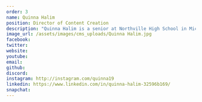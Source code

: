 ```yaml
---
order: 3
name: Quinna Halim
position: Director of Content Creation
description: "Quinna Halim is a senior at Northville High School in Michigan. At HAX, she is co-director of the Content Creation Team, where she oversees creation of guides and other HAXathon materials, along with serving as a member of Outreach. She is passionate about wielding tech for social good and hopes to explore her interests in computer science, urban planning, and entrepreneurship to create the future of mobility and explore new ways to connect physical/digital communities. Outside of HAX, you can find her writing for publications, nerding out over public transit and travel guides, crying over code, and obsessing over milk alternatives (not necessarily in that order)."
image_url: /assets/images/cms_uploads/Quinna Halim.jpg
facebook: 
twitter: 
website: 
youtube: 
email: 
github: 
discord: 
instagram: http://instagram.com/quinna19
linkedin: https://www.linkedin.com/in/quinna-halim-32596b169/
snapchat: 
---
```

